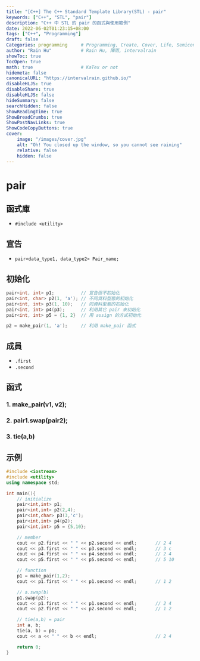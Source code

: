 ```yaml
---
title: "[C++] The C++ Standard Template Library(STL) - pair"
keywords: ["C++", "STL", "pair"]
description: "C++ 中 STL 的 pair 的函式與使用範例"
date: 2022-06-02T01:23:15+08:00
tags: ["C++", "Programming"]
draft: false
Categories: programming     # Programming, Create, Cover, Life, Semiconductor, Leetcode, Logic Design, Daily, OS, CS50, CA
author: "Rain Hu"           # Rain Hu, 陣雨, intervalrain
showToc: true
TocOpen: true
math: true                  # KaTex or not
hidemeta: false
canonicalURL: "https://intervalrain.github.io/"
disableHLJS: true
disableShare: true
disableHLJS: false
hideSummary: false
searchHidden: false
ShowReadingTime: true
ShowBreadCrumbs: true
ShowPostNavLinks: true
ShowCodeCopyButtons: true
cover:
    image: "/images/cover.jpg"
    alt: "Oh! You closed up the window, so you cannot see raining"
    relative: false
    hidden: false
---
```


# pair
## 函式庫
+ `#include <utility>`
## 宣告
+ `pair<data_type1, data_type2> Pair_name;`
## 初始化
```C++
pair<int, int> p1;          // 宣告但不初始化
pair<int, char> p2(1, 'a'); // 不同資料型態的初始化
pair<int, int> p3(1, 10);   // 同資料型態的初始化
pair<int, int> p4(p3);      // 利用其它 pair 來初始化
pair<int, int> p5 = {1, 2}  // 用 assign 的方式初始化

p2 = make_pair(1, 'a');     // 利用 make_pair 函式
```
## 成員
+ `.first`
+ `.second`

## 函式
### 1. make_pair(v1, v2);
### 2. pair1.swap(pair2);
### 3. tie(a,b)


## 示例
```C++
#include <iostream>
#include <utility>
using namespace std;

int main(){
    // initialize
    pair<int,int> p1;
    pair<int,int> p2(2,4);
    pair<int,char> p3(3,'c');
    pair<int,int> p4(p2);
    pair<int,int> p5 = {5,10};

    // member
    cout << p2.first << " " << p2.second << endl;       // 2 4
    cout << p3.first << " " << p3.second << endl;       // 3 c
    cout << p4.first << " " << p4.second << endl;       // 2 4
    cout << p5.first << " " << p5.second << endl;       // 5 10

    // function
    p1 = make_pair(1,2);
    cout << p1.first << " " << p1.second << endl;       // 1 2

    // a.swap(b)
    p1.swap(p2);
    cout << p1.first << " " << p1.second << endl;       // 2 4
    cout << p2.first << " " << p2.second << endl;       // 1 2

    // tie(a,b) = pair
    int a, b;
    tie(a, b) = p1;
    cout << a << " " << b << endl;                      // 2 4

    return 0;
}
```